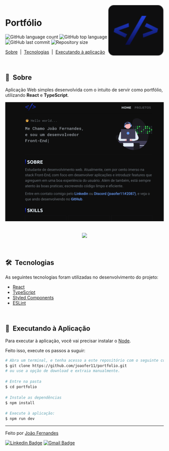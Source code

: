 <img align="right" src="public/favicon.svg" width="35%" />

# Portfólio

<p>
  <img alt="GitHub language count" src="https://img.shields.io/github/languages/count/joaofer11/portfolio?color=2241DF&labelColor=3D464F">
  <img alt="GitHub top language" src="https://img.shields.io/github/languages/top/joaofer11/portfolio?color=2241DF&labelColor=3D464F">
  <img alt="GitHub last commit" src="https://img.shields.io/github/last-commit/joaofer11/portfolio?color=E68320&labelColor=3D464F">
  <img alt="Repository size" src="https://img.shields.io/github/repo-size/joaofer11/portfolio?color=C73838&labelColor=3D464F">
</p>
<p>
  <a href="#-sobre">Sobre</a> &nbsp;|&nbsp;
  <a href="#-tecnologias">Tecnologias</a> &nbsp;|&nbsp;
  <a href="#-executando-à-aplicação">Executando à aplicação</a>
</p>

<br>

## 📝 &nbsp;Sobre
Aplicação Web simples desenvolvida com o intuito de servir como portfólio,
utilizando **React** e **TypeScript**.

<p align="center">
  <img src="public/images/portfolio-thumbnail.jpg" alt="" />
  <br><br><br>
  
  <a href="https://portfolio-1g9jsu9j4-joaofer11.vercel.app/">
    <img width="50%" src="https://img.shields.io/badge/See%20demo%20on%20Vercel-0E0E0F?style=for-the-badge&logo=vercel&link=https://portfolio-1g9jsu9j4-joaofer11.vercel.app/" />
  </a>
</p>

<br>

## 🛠 &nbsp;Tecnologias

As seguintes tecnologias foram utilizadas no desenvolvimento do projeto:

- [React](https://reactjs.org/)
- [TypeScript](https://www.typescriptlang.org/)
- [Styled Components](https://styled-components.com/)
- [ESLint](https://eslint.org/)

<br>

## 🚀 &nbsp;Executando à Aplicação

Para executar à aplicação, você vai precisar instalar o [Node](https://nodejs.org/en/).

Feito isso, execute os passos a suguir:

```bash
# Abra um terminal, e tenha acesso a este repositório com o seguinte comando:
$ git clone https://github.com/joaofer11/portfolio.git
# ou use a opção de download e extraia manualmente.

# Entre na pasta
$ cd portfolio

# Instale as dependências
$ npm install

# Execute à aplicação:
$ npm run dev
```

---

Feito por [João Fernandes](https://github.com/joaofer11)

[![Linkedin Badge](https://img.shields.io/badge/Linkedin-04041F?style=flat&logo=linkedin&logoColor=white&link=https://www.linkedin.com/in/jo%C3%A3o-fernandes-569461253/)](https://www.linkedin.com/in/jo%C3%A3o-fernandes-569461253/) 
[![Gmail Badge](https://img.shields.io/badge/Gmail-04041F?style=flat&logo=gmail&logoColor=white&link=mailto:joaofergear003@gmail.com)](mailto:joaofergear003@gmail.com)

